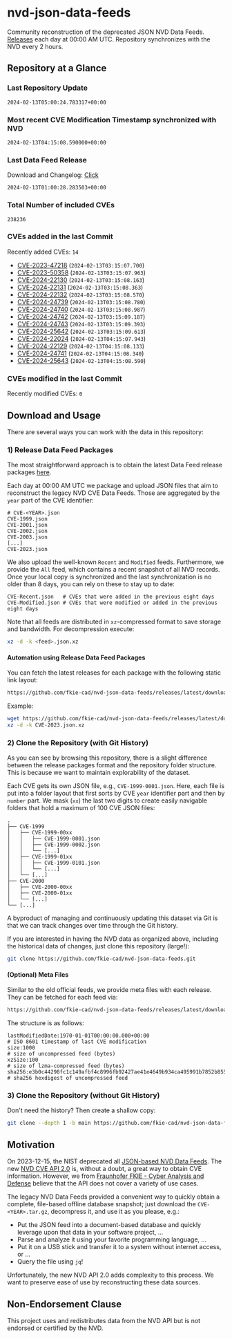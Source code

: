 # nvd-json-data-feeds

Community reconstruction of the deprecated JSON NVD Data Feeds. 
[Releases](https://github.com/fkie-cad/nvd-json-data-feeds/releases/latest) each day at 00:00 AM UTC.
Repository synchronizes with the NVD every 2 hours.

## Repository at a Glance

### Last Repository Update

```plain
2024-02-13T05:00:24.783317+00:00
```

### Most recent CVE Modification Timestamp synchronized with NVD

```plain
2024-02-13T04:15:08.590000+00:00
```

### Last Data Feed Release

Download and Changelog: [Click](https://github.com/fkie-cad/nvd-json-data-feeds/releases/latest)

```plain
2024-02-13T01:00:28.283503+00:00
```

### Total Number of included CVEs

```plain
238236
```

### CVEs added in the last Commit

Recently added CVEs: `14`

* [CVE-2023-47218](CVE-2023/CVE-2023-472xx/CVE-2023-47218.json) (`2024-02-13T03:15:07.700`)
* [CVE-2023-50358](CVE-2023/CVE-2023-503xx/CVE-2023-50358.json) (`2024-02-13T03:15:07.963`)
* [CVE-2024-22130](CVE-2024/CVE-2024-221xx/CVE-2024-22130.json) (`2024-02-13T03:15:08.163`)
* [CVE-2024-22131](CVE-2024/CVE-2024-221xx/CVE-2024-22131.json) (`2024-02-13T03:15:08.363`)
* [CVE-2024-22132](CVE-2024/CVE-2024-221xx/CVE-2024-22132.json) (`2024-02-13T03:15:08.570`)
* [CVE-2024-24739](CVE-2024/CVE-2024-247xx/CVE-2024-24739.json) (`2024-02-13T03:15:08.780`)
* [CVE-2024-24740](CVE-2024/CVE-2024-247xx/CVE-2024-24740.json) (`2024-02-13T03:15:08.987`)
* [CVE-2024-24742](CVE-2024/CVE-2024-247xx/CVE-2024-24742.json) (`2024-02-13T03:15:09.187`)
* [CVE-2024-24743](CVE-2024/CVE-2024-247xx/CVE-2024-24743.json) (`2024-02-13T03:15:09.393`)
* [CVE-2024-25642](CVE-2024/CVE-2024-256xx/CVE-2024-25642.json) (`2024-02-13T03:15:09.613`)
* [CVE-2024-22024](CVE-2024/CVE-2024-220xx/CVE-2024-22024.json) (`2024-02-13T04:15:07.943`)
* [CVE-2024-22129](CVE-2024/CVE-2024-221xx/CVE-2024-22129.json) (`2024-02-13T04:15:08.133`)
* [CVE-2024-24741](CVE-2024/CVE-2024-247xx/CVE-2024-24741.json) (`2024-02-13T04:15:08.340`)
* [CVE-2024-25643](CVE-2024/CVE-2024-256xx/CVE-2024-25643.json) (`2024-02-13T04:15:08.590`)


### CVEs modified in the last Commit

Recently modified CVEs: `0`



## Download and Usage

There are several ways you can work with the data in this repository:

### 1) Release Data Feed Packages

The most straightforward approach is to obtain the latest Data Feed release packages [here](https://github.com/fkie-cad/nvd-json-data-feeds/releases/latest).

Each day at 00:00 AM UTC we package and upload JSON files that aim to reconstruct the legacy NVD CVE Data Feeds.
Those are aggregated by the `year` part of the CVE identifier:

```
# CVE-<YEAR>.json
CVE-1999.json
CVE-2001.json
CVE-2002.json
CVE-2003.json
[...]
CVE-2023.json
```

We also upload the well-known `Recent` and `Modified` feeds.
Furthermore, we provide the `All` feed, which contains a recent snapshot of all NVD records.
Once your local copy is synchronized and the last synchronization is no older than 8 days, you can rely on these to stay up to date:

```plain
CVE-Recent.json   # CVEs that were added in the previous eight days
CVE-Modified.json # CVEs that were modified or added in the previous eight days
```

Note that all feeds are distributed in `xz`-compressed format to save storage and bandwidth.
For decompression execute:

```sh
xz -d -k <feed>.json.xz
```


#### Automation using Release Data Feed Packages

You can fetch the latest releases for each package with the following static link layout:

```sh
https://github.com/fkie-cad/nvd-json-data-feeds/releases/latest/download/CVE-<YEAR>.json.xz
```

Example:

```sh
wget https://github.com/fkie-cad/nvd-json-data-feeds/releases/latest/download/CVE-2023.json.xz
xz -d -k CVE-2023.json.xz
```



### 2) Clone the Repository (with Git History)

As you can see by browsing this repository, there is a slight difference between the release packages format and the repository folder structure.
This is because we want to maintain explorability of the dataset.

Each CVE gets its own JSON file, e.g., `CVE-1999-0001.json`.
Here, each file is put into a folder layout that first sorts by CVE `year` identifier part and then by `number` part.
We mask (`xx`) the last two digits to create easily navigable folders that hold a maximum of 100 CVE JSON files:

```plain
.
├── CVE-1999
│   ├── CVE-1999-00xx
│   │   ├── CVE-1999-0001.json
│   │   ├── CVE-1999-0002.json
│   │   └── [...]
│   ├── CVE-1999-01xx
│   │   ├── CVE-1999-0101.json
│   │   └── [...]
│   └── [...]
├── CVE-2000
│   ├── CVE-2000-00xx
│   ├── CVE-2000-01xx
│   └── [...]
└── [...]
```

A byproduct of managing and continuously updating this dataset via Git is that we can track changes over time through the Git history.

If you are interested in having the NVD data as organized above, including the historical data of changes, just clone this repository (large!):

```sh
git clone https://github.com/fkie-cad/nvd-json-data-feeds.git
```

#### (Optional) Meta Files

Similar to the old official feeds, we provide meta files with each release. They can be fetched for each feed via:

```sh
https://github.com/fkie-cad/nvd-json-data-feeds/releases/latest/download/CVE-<YEAR>.meta
```

The structure is as follows:

```plain
lastModifiedDate:1970-01-01T00:00:00.000+00:00                          # ISO 8601 timestamp of last CVE modification
size:1000                                                               # size of uncompressed feed (bytes)
xzSize:100                                                              # size of lzma-compressed feed (bytes)
sha256:e3b0c44298fc1c149afbf4c8996fb92427ae41e4649b934ca495991b7852b855 # sha256 hexdigest of uncompressed feed
```


### 3) Clone the Repository (without Git History)

Don't need the history? Then create a shallow copy:

```sh
git clone --depth 1 -b main https://github.com/fkie-cad/nvd-json-data-feeds.git
```

## Motivation

On 2023-12-15, the NIST deprecated all [JSON-based NVD Data Feeds](https://nvd.nist.gov/vuln/data-feeds#divRetirementBanner-1).
The new [NVD CVE API 2.0](https://nvd.nist.gov/developers/vulnerabilities) is, without a doubt, a great way to obtain CVE information.
However, we from [Fraunhofer FKIE - Cyber Analysis and Defense](https://www.fkie.fraunhofer.de/en/departments/cad.html) believe that the API does not cover a variety of use cases.

The legacy NVD Data Feeds provided a convenient way to quickly obtain a complete, file-based offline database snapshot; just download the `CVE-<YEAR>.tar.gz`, decompress it, and use it as you please, e.g.:

* Put the JSON feed into a document-based database and quickly leverage upon that data in your software project, ...
* Parse and analyze it using your favorite programming language, ...
* Put it on a USB stick and transfer it to a system without internet access, or ...
* Query the file using `jq`!

Unfortunately, the new NVD API 2.0 adds complexity to this process.
We want to preserve ease of use by reconstructing these data sources.

## Non-Endorsement Clause

This project uses and redistributes data from the NVD API but is not endorsed or certified by the NVD.